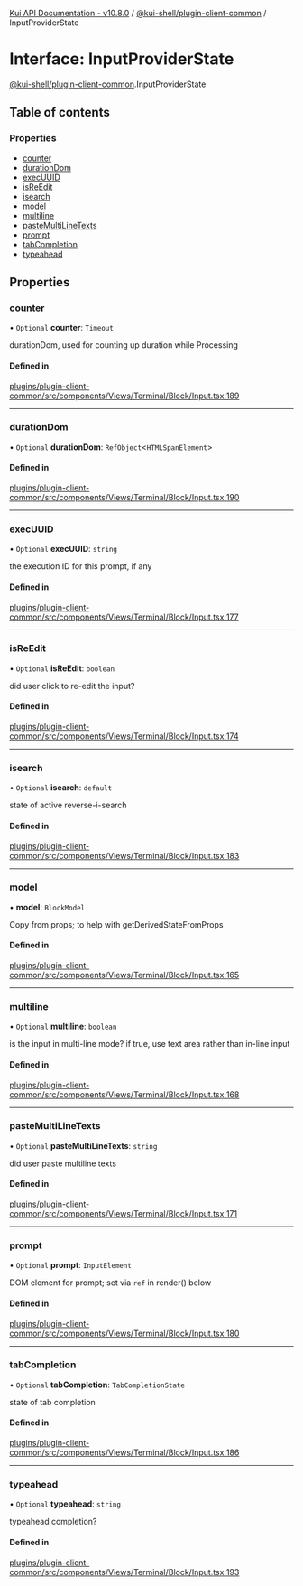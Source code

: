 [Kui API Documentation - v10.8.0](../README.md) / [@kui-shell/plugin-client-common](../modules/kui_shell_plugin_client_common.md) / InputProviderState

# Interface: InputProviderState

[@kui-shell/plugin-client-common](../modules/kui_shell_plugin_client_common.md).InputProviderState

## Table of contents

### Properties

- [counter](kui_shell_plugin_client_common.InputProviderState.md#counter)
- [durationDom](kui_shell_plugin_client_common.InputProviderState.md#durationdom)
- [execUUID](kui_shell_plugin_client_common.InputProviderState.md#execuuid)
- [isReEdit](kui_shell_plugin_client_common.InputProviderState.md#isreedit)
- [isearch](kui_shell_plugin_client_common.InputProviderState.md#isearch)
- [model](kui_shell_plugin_client_common.InputProviderState.md#model)
- [multiline](kui_shell_plugin_client_common.InputProviderState.md#multiline)
- [pasteMultiLineTexts](kui_shell_plugin_client_common.InputProviderState.md#pastemultilinetexts)
- [prompt](kui_shell_plugin_client_common.InputProviderState.md#prompt)
- [tabCompletion](kui_shell_plugin_client_common.InputProviderState.md#tabcompletion)
- [typeahead](kui_shell_plugin_client_common.InputProviderState.md#typeahead)

## Properties

### counter

• `Optional` **counter**: `Timeout`

durationDom, used for counting up duration while Processing

#### Defined in

[plugins/plugin-client-common/src/components/Views/Terminal/Block/Input.tsx:189](https://github.com/mra-ruiz/kui/blob/76908b178/plugins/plugin-client-common/src/components/Views/Terminal/Block/Input.tsx#L189)

---

### durationDom

• `Optional` **durationDom**: `RefObject`<`HTMLSpanElement`\>

#### Defined in

[plugins/plugin-client-common/src/components/Views/Terminal/Block/Input.tsx:190](https://github.com/mra-ruiz/kui/blob/76908b178/plugins/plugin-client-common/src/components/Views/Terminal/Block/Input.tsx#L190)

---

### execUUID

• `Optional` **execUUID**: `string`

the execution ID for this prompt, if any

#### Defined in

[plugins/plugin-client-common/src/components/Views/Terminal/Block/Input.tsx:177](https://github.com/mra-ruiz/kui/blob/76908b178/plugins/plugin-client-common/src/components/Views/Terminal/Block/Input.tsx#L177)

---

### isReEdit

• `Optional` **isReEdit**: `boolean`

did user click to re-edit the input?

#### Defined in

[plugins/plugin-client-common/src/components/Views/Terminal/Block/Input.tsx:174](https://github.com/mra-ruiz/kui/blob/76908b178/plugins/plugin-client-common/src/components/Views/Terminal/Block/Input.tsx#L174)

---

### isearch

• `Optional` **isearch**: `default`

state of active reverse-i-search

#### Defined in

[plugins/plugin-client-common/src/components/Views/Terminal/Block/Input.tsx:183](https://github.com/mra-ruiz/kui/blob/76908b178/plugins/plugin-client-common/src/components/Views/Terminal/Block/Input.tsx#L183)

---

### model

• **model**: `BlockModel`

Copy from props; to help with getDerivedStateFromProps

#### Defined in

[plugins/plugin-client-common/src/components/Views/Terminal/Block/Input.tsx:165](https://github.com/mra-ruiz/kui/blob/76908b178/plugins/plugin-client-common/src/components/Views/Terminal/Block/Input.tsx#L165)

---

### multiline

• `Optional` **multiline**: `boolean`

is the input in multi-line mode? if true, use text area rather than in-line input

#### Defined in

[plugins/plugin-client-common/src/components/Views/Terminal/Block/Input.tsx:168](https://github.com/mra-ruiz/kui/blob/76908b178/plugins/plugin-client-common/src/components/Views/Terminal/Block/Input.tsx#L168)

---

### pasteMultiLineTexts

• `Optional` **pasteMultiLineTexts**: `string`

did user paste multiline texts

#### Defined in

[plugins/plugin-client-common/src/components/Views/Terminal/Block/Input.tsx:171](https://github.com/mra-ruiz/kui/blob/76908b178/plugins/plugin-client-common/src/components/Views/Terminal/Block/Input.tsx#L171)

---

### prompt

• `Optional` **prompt**: `InputElement`

DOM element for prompt; set via `ref` in render() below

#### Defined in

[plugins/plugin-client-common/src/components/Views/Terminal/Block/Input.tsx:180](https://github.com/mra-ruiz/kui/blob/76908b178/plugins/plugin-client-common/src/components/Views/Terminal/Block/Input.tsx#L180)

---

### tabCompletion

• `Optional` **tabCompletion**: `TabCompletionState`

state of tab completion

#### Defined in

[plugins/plugin-client-common/src/components/Views/Terminal/Block/Input.tsx:186](https://github.com/mra-ruiz/kui/blob/76908b178/plugins/plugin-client-common/src/components/Views/Terminal/Block/Input.tsx#L186)

---

### typeahead

• `Optional` **typeahead**: `string`

typeahead completion?

#### Defined in

[plugins/plugin-client-common/src/components/Views/Terminal/Block/Input.tsx:193](https://github.com/mra-ruiz/kui/blob/76908b178/plugins/plugin-client-common/src/components/Views/Terminal/Block/Input.tsx#L193)

